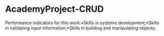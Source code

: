 # AcademyProject-CRUD
Performance indicators for this work:•Skills in systems development;•Skills in validating input information;•Skills in building and manipulating objects;
